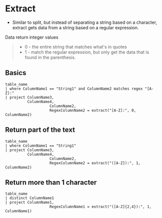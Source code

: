 # Extract

- Similar to split, but instead of separating a string based on a character, extract gets data from a string based on a regular expression.

Data return integer values

> - 0 \- the entire string that matches what's in quotes
> - 1 \-  match the regular expression, but only get the data that is found in the parenthesis.

## Basics

```KQL
table_name
| where ColumnName1 == "String1" and ColumnName2 matches regex "[A-Z]:"
| project ColumnName3,
          ColumnName4,
					ColumnName2,
					RegexColumnName2 = extract("[A-Z]:", 0, ColumnName2)
```

## Return part of the text

```KQL
table_name
| where ColumnName1 == "String1"
| project ColumnName3,
          ColumnName4,
					ColumnName2,
					RegexColumnName2 = extract("([A-Z]):", 1, ColumnName2)
```

## Return more than 1 character

```KQL
table_name
| distinct ColumnName1
| project ColumnName1,
					RegexColumnName1 = extract("([A-Z]{2,4}):", 1, ColumnName1)
```
